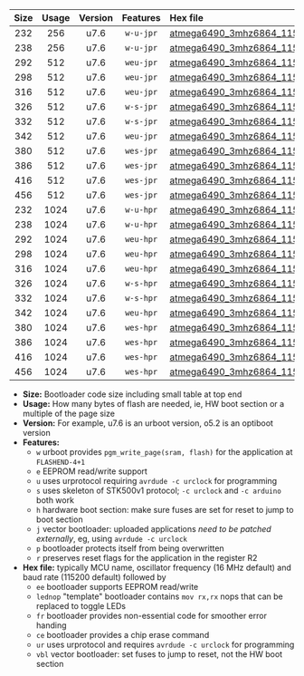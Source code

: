 |Size|Usage|Version|Features|Hex file|
|:-:|:-:|:-:|:-:|:--|
|232|256|u7.6|`w-u-jpr`|[atmega6490_3mhz6864_115200bps_ur_vbl.hex](https://raw.githubusercontent.com/stefanrueger/urboot/main/bootloaders/atmega6490/fcpu_3mhz6864/115200_bps/atmega6490_3mhz6864_115200bps_ur_vbl.hex)|
|238|256|u7.6|`w-u-jpr`|[atmega6490_3mhz6864_115200bps_lednop_ur_vbl.hex](https://raw.githubusercontent.com/stefanrueger/urboot/main/bootloaders/atmega6490/fcpu_3mhz6864/115200_bps/atmega6490_3mhz6864_115200bps_lednop_ur_vbl.hex)|
|292|512|u7.6|`weu-jpr`|[atmega6490_3mhz6864_115200bps_ee_ur_vbl.hex](https://raw.githubusercontent.com/stefanrueger/urboot/main/bootloaders/atmega6490/fcpu_3mhz6864/115200_bps/atmega6490_3mhz6864_115200bps_ee_ur_vbl.hex)|
|298|512|u7.6|`weu-jpr`|[atmega6490_3mhz6864_115200bps_ee_lednop_ur_vbl.hex](https://raw.githubusercontent.com/stefanrueger/urboot/main/bootloaders/atmega6490/fcpu_3mhz6864/115200_bps/atmega6490_3mhz6864_115200bps_ee_lednop_ur_vbl.hex)|
|316|512|u7.6|`weu-jpr`|[atmega6490_3mhz6864_115200bps_ee_lednop_fr_ur_vbl.hex](https://raw.githubusercontent.com/stefanrueger/urboot/main/bootloaders/atmega6490/fcpu_3mhz6864/115200_bps/atmega6490_3mhz6864_115200bps_ee_lednop_fr_ur_vbl.hex)|
|326|512|u7.6|`w-s-jpr`|[atmega6490_3mhz6864_115200bps_vbl.hex](https://raw.githubusercontent.com/stefanrueger/urboot/main/bootloaders/atmega6490/fcpu_3mhz6864/115200_bps/atmega6490_3mhz6864_115200bps_vbl.hex)|
|332|512|u7.6|`w-s-jpr`|[atmega6490_3mhz6864_115200bps_lednop_vbl.hex](https://raw.githubusercontent.com/stefanrueger/urboot/main/bootloaders/atmega6490/fcpu_3mhz6864/115200_bps/atmega6490_3mhz6864_115200bps_lednop_vbl.hex)|
|342|512|u7.6|`weu-jpr`|[atmega6490_3mhz6864_115200bps_ee_lednop_fr_ce_ur_vbl.hex](https://raw.githubusercontent.com/stefanrueger/urboot/main/bootloaders/atmega6490/fcpu_3mhz6864/115200_bps/atmega6490_3mhz6864_115200bps_ee_lednop_fr_ce_ur_vbl.hex)|
|380|512|u7.6|`wes-jpr`|[atmega6490_3mhz6864_115200bps_ee_vbl.hex](https://raw.githubusercontent.com/stefanrueger/urboot/main/bootloaders/atmega6490/fcpu_3mhz6864/115200_bps/atmega6490_3mhz6864_115200bps_ee_vbl.hex)|
|386|512|u7.6|`wes-jpr`|[atmega6490_3mhz6864_115200bps_ee_lednop_vbl.hex](https://raw.githubusercontent.com/stefanrueger/urboot/main/bootloaders/atmega6490/fcpu_3mhz6864/115200_bps/atmega6490_3mhz6864_115200bps_ee_lednop_vbl.hex)|
|416|512|u7.6|`wes-jpr`|[atmega6490_3mhz6864_115200bps_ee_lednop_fr_vbl.hex](https://raw.githubusercontent.com/stefanrueger/urboot/main/bootloaders/atmega6490/fcpu_3mhz6864/115200_bps/atmega6490_3mhz6864_115200bps_ee_lednop_fr_vbl.hex)|
|456|512|u7.6|`wes-jpr`|[atmega6490_3mhz6864_115200bps_ee_lednop_fr_ce_vbl.hex](https://raw.githubusercontent.com/stefanrueger/urboot/main/bootloaders/atmega6490/fcpu_3mhz6864/115200_bps/atmega6490_3mhz6864_115200bps_ee_lednop_fr_ce_vbl.hex)|
|232|1024|u7.6|`w-u-hpr`|[atmega6490_3mhz6864_115200bps_ur.hex](https://raw.githubusercontent.com/stefanrueger/urboot/main/bootloaders/atmega6490/fcpu_3mhz6864/115200_bps/atmega6490_3mhz6864_115200bps_ur.hex)|
|238|1024|u7.6|`w-u-hpr`|[atmega6490_3mhz6864_115200bps_lednop_ur.hex](https://raw.githubusercontent.com/stefanrueger/urboot/main/bootloaders/atmega6490/fcpu_3mhz6864/115200_bps/atmega6490_3mhz6864_115200bps_lednop_ur.hex)|
|292|1024|u7.6|`weu-hpr`|[atmega6490_3mhz6864_115200bps_ee_ur.hex](https://raw.githubusercontent.com/stefanrueger/urboot/main/bootloaders/atmega6490/fcpu_3mhz6864/115200_bps/atmega6490_3mhz6864_115200bps_ee_ur.hex)|
|298|1024|u7.6|`weu-hpr`|[atmega6490_3mhz6864_115200bps_ee_lednop_ur.hex](https://raw.githubusercontent.com/stefanrueger/urboot/main/bootloaders/atmega6490/fcpu_3mhz6864/115200_bps/atmega6490_3mhz6864_115200bps_ee_lednop_ur.hex)|
|316|1024|u7.6|`weu-hpr`|[atmega6490_3mhz6864_115200bps_ee_lednop_fr_ur.hex](https://raw.githubusercontent.com/stefanrueger/urboot/main/bootloaders/atmega6490/fcpu_3mhz6864/115200_bps/atmega6490_3mhz6864_115200bps_ee_lednop_fr_ur.hex)|
|326|1024|u7.6|`w-s-hpr`|[atmega6490_3mhz6864_115200bps.hex](https://raw.githubusercontent.com/stefanrueger/urboot/main/bootloaders/atmega6490/fcpu_3mhz6864/115200_bps/atmega6490_3mhz6864_115200bps.hex)|
|332|1024|u7.6|`w-s-hpr`|[atmega6490_3mhz6864_115200bps_lednop.hex](https://raw.githubusercontent.com/stefanrueger/urboot/main/bootloaders/atmega6490/fcpu_3mhz6864/115200_bps/atmega6490_3mhz6864_115200bps_lednop.hex)|
|342|1024|u7.6|`weu-hpr`|[atmega6490_3mhz6864_115200bps_ee_lednop_fr_ce_ur.hex](https://raw.githubusercontent.com/stefanrueger/urboot/main/bootloaders/atmega6490/fcpu_3mhz6864/115200_bps/atmega6490_3mhz6864_115200bps_ee_lednop_fr_ce_ur.hex)|
|380|1024|u7.6|`wes-hpr`|[atmega6490_3mhz6864_115200bps_ee.hex](https://raw.githubusercontent.com/stefanrueger/urboot/main/bootloaders/atmega6490/fcpu_3mhz6864/115200_bps/atmega6490_3mhz6864_115200bps_ee.hex)|
|386|1024|u7.6|`wes-hpr`|[atmega6490_3mhz6864_115200bps_ee_lednop.hex](https://raw.githubusercontent.com/stefanrueger/urboot/main/bootloaders/atmega6490/fcpu_3mhz6864/115200_bps/atmega6490_3mhz6864_115200bps_ee_lednop.hex)|
|416|1024|u7.6|`wes-hpr`|[atmega6490_3mhz6864_115200bps_ee_lednop_fr.hex](https://raw.githubusercontent.com/stefanrueger/urboot/main/bootloaders/atmega6490/fcpu_3mhz6864/115200_bps/atmega6490_3mhz6864_115200bps_ee_lednop_fr.hex)|
|456|1024|u7.6|`wes-hpr`|[atmega6490_3mhz6864_115200bps_ee_lednop_fr_ce.hex](https://raw.githubusercontent.com/stefanrueger/urboot/main/bootloaders/atmega6490/fcpu_3mhz6864/115200_bps/atmega6490_3mhz6864_115200bps_ee_lednop_fr_ce.hex)|

- **Size:** Bootloader code size including small table at top end
- **Usage:** How many bytes of flash are needed, ie, HW boot section or a multiple of the page size
- **Version:** For example, u7.6 is an urboot version, o5.2 is an optiboot version
- **Features:**
  + `w` urboot provides `pgm_write_page(sram, flash)` for the application at `FLASHEND-4+1`
  + `e` EEPROM read/write support
  + `u` uses urprotocol requiring `avrdude -c urclock` for programming
  + `s` uses skeleton of STK500v1 protocol; `-c urclock` and `-c arduino` both work
  + `h` hardware boot section: make sure fuses are set for reset to jump to boot section
  + `j` vector bootloader: uploaded applications *need to be patched externally*, eg, using `avrdude -c urclock`
  + `p` bootloader protects itself from being overwritten
  + `r` preserves reset flags for the application in the register R2
- **Hex file:** typically MCU name, oscillator frequency (16 MHz default) and baud rate (115200 default) followed by
  + `ee` bootloader supports EEPROM read/write
  + `lednop` "template" bootloader contains `mov rx,rx` nops that can be replaced to toggle LEDs
  + `fr` bootloader provides non-essential code for smoother error handing
  + `ce` bootloader provides a chip erase command
  + `ur` uses urprotocol and requires `avrdude -c urclock` for programming
  + `vbl` vector bootloader: set fuses to jump to reset, not the HW boot section
